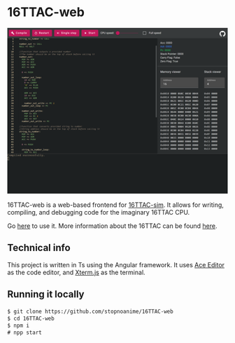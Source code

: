 # 16TTAC-web

![screenshot](/page-screenshot.png)

16TTAC-web is a web-based frontend for [16TTAC-sim](https://github.com/stopnoanime/16TTAC-sim).
It allows for writing, compiling, and debugging code for the imaginary 16TTAC CPU.

Go [here](https://stopnoanime.github.io/16TTAC-web/) to use it. More information about the 16TTAC can be found [here](https://github.com/stopnoanime/16TTAC-sim).

## Technical info

This project is written in Ts using the Angular framework.
It uses [Ace Editor](https://github.com/ajaxorg/ace) as the code editor, and [Xterm.js](https://github.com/xtermjs/xterm.js) as the terminal.

## Running it locally

```
$ git clone https://github.com/stopnoanime/16TTAC-web
$ cd 16TTAC-web
$ npm i
# npp start
```
